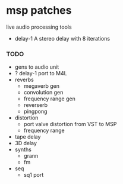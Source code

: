 # msp patches

live audio processing tools

* delay-1
  A stereo delay with 8 iterations 
  


### TODO
* gens to audio unit
* ? delay-1 port to M4L 
* reverbs
  * megaverb gen
  * convolution gen 
  * frequency range gen  
  * reverserb
  * pingpong
* distortion
  * port valve distortion from VST to MSP 
  * frequency range 
* tape delay
* 3D delay 
* synths 
  * grann
  * fm
* seq 
  * sq1 port
  
